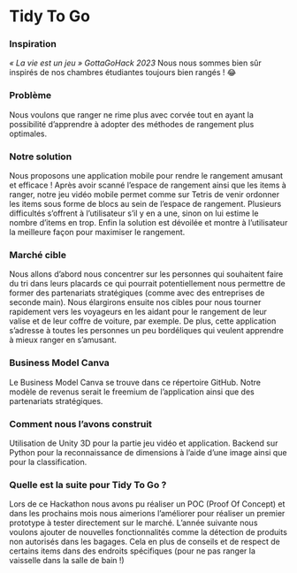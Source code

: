
# Tidy To Go
### Inspiration
*« La vie est un jeu » GottaGoHack 2023*
Nous nous sommes bien sûr inspirés de nos chambres étudiantes toujours bien rangés ! 😂
### Problème
Nous voulons que ranger ne rime plus avec corvée tout en ayant la possibilité d’apprendre à adopter des méthodes de rangement plus optimales.
### Notre solution
Nous proposons une application mobile pour rendre le rangement amusant et efficace ! 
Après avoir scanné l’espace de rangement ainsi que les items à ranger, notre jeu vidéo mobile permet comme sur Tetris de venir ordonner les items sous forme de blocs au sein de l’espace de rangement. Plusieurs difficultés s’offrent à l’utilisateur s’il y en a une, sinon on lui estime le nombre d’items en trop. Enfin la solution est dévoilée et montre à l’utilisateur la meilleure façon pour maximiser le rangement. 
### Marché cible
Nous allons d’abord nous concentrer sur les personnes qui souhaitent faire du tri dans leurs placards ce qui pourrait potentiellement nous permettre de former des partenariats stratégiques (comme avec des entreprises de seconde main).
Nous élargirons ensuite nos cibles pour nous tourner rapidement vers les voyageurs en les aidant pour le rangement de leur valise et de leur coffre de voiture, par exemple. 
De plus, cette application s’adresse à toutes les personnes un peu bordéliques qui veulent apprendre à mieux ranger en s’amusant.
### Business Model Canva
Le Business Model Canva se trouve dans ce répertoire GitHub.
Notre modèle de revenus serait le freemium de l’application ainsi que des partenariats stratégiques.

### Comment nous l’avons construit
Utilisation de Unity 3D pour la partie jeu vidéo et application.
Backend sur Python pour la reconnaissance de dimensions à l’aide d’une image ainsi que pour la classification.
### Quelle est la suite pour Tidy To Go ?
Lors de ce Hackathon nous avons pu réaliser un POC (Proof Of Concept) et dans les prochains mois nous aimerions l’améliorer pour réaliser un premier prototype à tester directement sur le marché. 
L’année suivante nous voulons ajouter de nouvelles fonctionnalités comme la détection de produits non autorisés dans les bagages. Cela en plus de conseils et de respect de certains items dans des endroits spécifiques (pour ne pas ranger la vaisselle dans la salle de bain !)